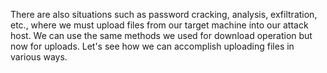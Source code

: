  There are also situations such as password cracking, analysis, exfiltration, etc., where we must upload files from our target machine into our attack host. We can use the same methods we used for download operation but now for uploads. Let's see how we can accomplish uploading files in various ways.